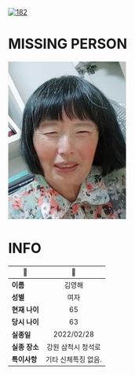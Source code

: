 [![182](https://img.shields.io/badge/%EC%8B%A4%EC%A2%85%EC%8B%A0%EA%B3%A0%EB%8A%94%20%EA%B5%AD%EB%B2%88%EC%97%86%EC%9D%B4-182-blue)](http://safe182.go.kr/index.do)

# MISSING PERSON

<img src="./missing_person.jpg">

# INFO

|🔑|💎|
|--|:--:|
|**이름**|김영해|
|**성별**|여자|
|**현재 나이**|65|
|**당시 나이**|63|
|**실종일**|2022/02/28|
|**실종 장소**|강원 삼척시 청석로 |
|**특이사항**|기타 신체특징 없음.|
